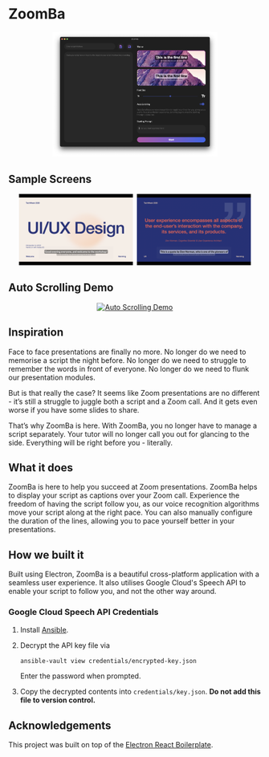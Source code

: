 # ZoomBa

<p align="center"><img width="65%" src=".erb/img/main.png" ></img></p>

## Sample Screens

<p align="center"><img width="45%" src=".erb/img/sample1.png" ></img>&nbsp;&nbsp;<img width="45%" src=".erb/img/sample2.png" ></img></p>

## Auto Scrolling Demo

<p align="center"><a href="https://youtu.be/kzDJaXEPeIY"><img width="65%" alt="Auto Scrolling Demo" src="https://img.youtube.com/vi/kzDJaXEPeIY/maxresdefault.jpg"></img></a></p>

## Inspiration

Face to face presentations are finally no more. No longer do we need to memorise a script the night before. No longer do we need to struggle to remember the words in front of everyone. No longer do we need to flunk our presentation modules.

But is that really the case? It seems like Zoom presentations are no different - it’s still a struggle to juggle both a script and a Zoom call. And it gets even worse if you have some slides to share.

That’s why ZoomBa is here. With ZoomBa, you no longer have to manage a script separately. Your tutor will no longer call you out for glancing to the side. Everything will be right before you - literally.

## What it does

ZoomBa is here to help you succeed at Zoom presentations. ZoomBa helps to display your script as captions over your Zoom call. Experience the freedom of having the script follow you, as our voice recognition algorithms move your script along at the right pace. You can also manually configure the duration of the lines, allowing you to pace yourself better in your presentations.

## How we built it

Built using Electron, ZoomBa is a beautiful cross-platform application with a seamless user experience. It also utilises Google Cloud's Speech API to enable your script to follow you, and not the other way around.

### Google Cloud Speech API Credentials

1. Install [Ansible](https://docs.ansible.com/ansible/latest/installation_guide/intro_installation.html).
1. Decrypt the API key file via

   ```sh
   ansible-vault view credentials/encrypted-key.json
   ```

   Enter the password when prompted.

1. Copy the decrypted contents into `credentials/key.json`. **Do not add this file to version control.**

## Acknowledgements

This project was built on top of the [Electron React Boilerplate](https://github.com/electron-react-boilerplate/electron-react-boilerplate).
